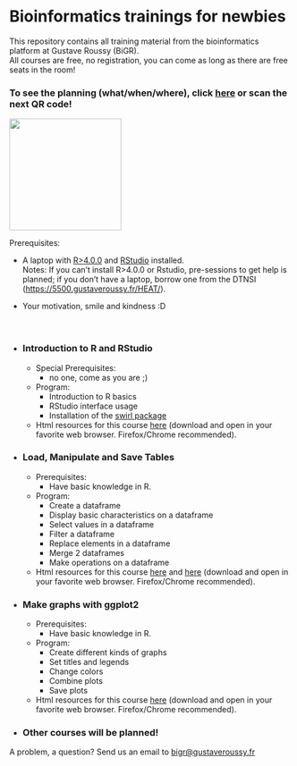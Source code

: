 # Bioinformatics trainings for newbies
This repository contains all training material from the bioinformatics platform at Gustave Roussy (BiGR).  
All courses are free, no registration, you can come as long as there are free seats in the room!

### To see the planning (what/when/where), click [here](https://gustaveroussyfr.sharepoint.com/:l:/s/Plateformedebioinformatique-Formationsinternes/FA02Wok_gEVKn_WrC000wOUBkXVcZUHym7GgyN7-pvFzbA?e=fhDNn7) or scan the next QR code!
<img src="[Assets/icon.png](https://github.com/user-attachments/assets/5a58aaf8-9e65-4a12-98b5-06e2dc350d6c)" width="200">  

Prerequisites:
  - A laptop with [R>4.0.0](https://cran.r-project.org/) and [RStudio](https://posit.co/download/rstudio-desktop/) installed.  
  Notes: If you can’t install R>4.0.0 or Rstudio, pre-sessions to get help is planned; if you don’t have a laptop, borrow one from the DTNSI (https://5500.gustaveroussy.fr/HEAT/).  
 - Your motivation, smile and kindness :D  
<br><br>

- ### Introduction to R and RStudio
  - Special Prerequisites:
    - no one, come as you are ;)
  - Program:
    - Introduction to R basics
    - RStudio interface usage
    - Installation of the [swirl package](https://swirlstats.com/)
  - Html resources for this course [here](https://github.com/gustaveroussy/training_bigr/blob/main/Introduction_R_RStudio/For_Students/GR_IntroR_RStudio.html) (download and open in your favorite web browser. Firefox/Chrome recommended).

- ### Load, Manipulate and Save Tables
  - Prerequisites:
    - Have basic knowledge in R.
  - Program:
    - Create a dataframe
    - Display basic characteristics on a dataframe
    - Select values in a dataframe
    - Filter a dataframe
    - Replace elements in a dataframe
    - Merge 2 dataframes
    - Make operations on a dataframe
  - Html resources for this course [here]([https://github.com/gustaveroussy/training_bigr/blob/main/Introduction_R_RStudio/For_Students/GR_IntroR_RStudio.html](https://github.com/gustaveroussy/training_bigr/blob/main/Load_and_save_tables/For_Students/Load_and_save_tables_in_R.html)) and [here](https://github.com/gustaveroussy/training_bigr/blob/main/Tables_manipulation/For_Students/Tables_manipulation.html) (download and open in your favorite web browser. Firefox/Chrome recommended).

- ### Make graphs with ggplot2
  - Prerequisites:
    - Have basic knowledge in R.
  - Program:
    - Create different kinds of graphs
    - Set titles and legends
    - Change colors
    - Combine plots
    - Save plots
  - Html resources for this course [here](https://github.com/gustaveroussy/training_bigr/blob/main/Make_graphs_under_R_with_ggplot2/For_Students/Make_graphs_under_R_with_ggplot2.html) (download and open in your favorite web browser. Firefox/Chrome recommended).

- ### Other courses will be planned!

A problem, a question? Send us an email to bigr@gustaveroussy.fr

